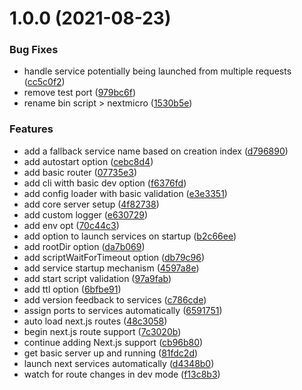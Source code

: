 # 1.0.0 (2021-08-23)


### Bug Fixes

* handle service potentially being launched from multiple requests ([cc5c0f2](https://github.com/alexandermendes/next-micro/commit/cc5c0f2bbe7d70c813e650ac7f9105aec1fa7410))
* remove test port ([979bc6f](https://github.com/alexandermendes/next-micro/commit/979bc6f6541e8f81b38ce4fdbb1296e7bce3af12))
* rename bin script > nextmicro ([1530b5e](https://github.com/alexandermendes/next-micro/commit/1530b5e03f4d953e03783ac63a8629e57874ff96))


### Features

* add a fallback service name based on creation index ([d796890](https://github.com/alexandermendes/next-micro/commit/d7968900c7aa7784d8debb8ccd2186887a6c6ac8))
* add autostart option ([cebc8d4](https://github.com/alexandermendes/next-micro/commit/cebc8d4428a58e6b3810f01633881060cf37f118))
* add basic router ([07735e3](https://github.com/alexandermendes/next-micro/commit/07735e334af6220a34acfa583ad0e06e31165878))
* add cli witth basic dev option ([f6376fd](https://github.com/alexandermendes/next-micro/commit/f6376fdc49b192b6c85f684a2c39a18bd6b829a9))
* add config loader with basic validation ([e3e3351](https://github.com/alexandermendes/next-micro/commit/e3e3351964d5c612925371dacc696b4ffaa73934))
* add core server setup ([4f82738](https://github.com/alexandermendes/next-micro/commit/4f8273844d37037818f7c07608488aa66ebf4245))
* add custom logger ([e630729](https://github.com/alexandermendes/next-micro/commit/e630729ce8be5dcfb88ffde458732f25bcf0ff7a))
* add env opt ([70c44c3](https://github.com/alexandermendes/next-micro/commit/70c44c3550d38a247683219ea0dc423fc6717446))
* add option to launch services on startup ([b2c66ee](https://github.com/alexandermendes/next-micro/commit/b2c66ee39bcf1612fcf112e8ac3e1a87a5bc5bcb))
* add rootDir option ([da7b069](https://github.com/alexandermendes/next-micro/commit/da7b0698cf413c73bfb227d00d886bb656e9b833))
* add scriptWaitForTimeout option ([db79c96](https://github.com/alexandermendes/next-micro/commit/db79c965d9a54044a7d68fd239a5b8af19b0e929))
* add service startup mechanism ([4597a8e](https://github.com/alexandermendes/next-micro/commit/4597a8ef4609cefb4cf2955236e846b57dba0226))
* add start script validation ([97a9fab](https://github.com/alexandermendes/next-micro/commit/97a9fab9bc38a6df39a7519cca07e8d05cc97442))
* add ttl option ([6bfbe91](https://github.com/alexandermendes/next-micro/commit/6bfbe9191c51f0253687b5c524d4d1de7445e6b2))
* add version feedback to services ([c786cde](https://github.com/alexandermendes/next-micro/commit/c786cde09af37b6aae7d55d2d9f06b154436f88d))
* assign ports to services automatically ([6591751](https://github.com/alexandermendes/next-micro/commit/65917512ede0e3afe3509873cf47dc56e6f2d025))
* auto load next.js routes ([48c3058](https://github.com/alexandermendes/next-micro/commit/48c30582596708ed485139a99b5d9b04e99b65ff))
* begin next.js route support ([7c3020b](https://github.com/alexandermendes/next-micro/commit/7c3020bb7d521a37ef7370f9528643e087b383f5))
* continue adding Next.js support ([cb96b80](https://github.com/alexandermendes/next-micro/commit/cb96b80327da809f0abcabedca4cb0aff57dfb5f))
* get basic server up and running ([81fdc2d](https://github.com/alexandermendes/next-micro/commit/81fdc2de0cf6c4521182494723d508169a6ae26c))
* launch next services automatically ([d4348b0](https://github.com/alexandermendes/next-micro/commit/d4348b0a282ace6f425bc464f0d630d1c61926f9))
* watch for route changes in dev mode ([f13c8b3](https://github.com/alexandermendes/next-micro/commit/f13c8b35596f62551ac84b698f08686f297b197e))

